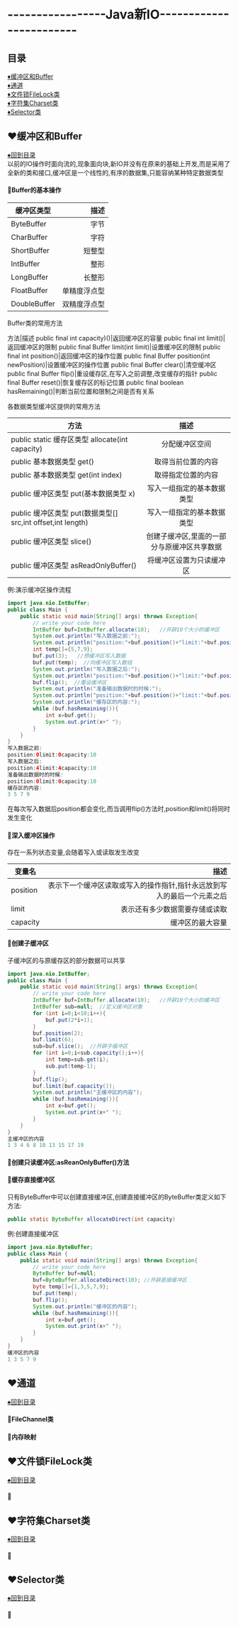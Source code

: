 # -----------------Java新IO------------------------
<p id="title"></p>

## 目录
<a href="#p1">:diamonds:缓冲区和Buffer</a><br>
<a href="#p2">:diamonds:通道</a><br>
<a href="#p3">:diamonds:文件锁FileLock类</a><br>
<a href="#p4">:diamonds:字符集Charset类</a><br>
<a href="#p5">:diamonds:Selector类</a><br>
<p id="p1"></p>

## :hearts:缓冲区和Buffer
<a href="#title">:spades:回到目录</a><br>
以前的IO操作时面向流的,现象面向块,新IO并没有在原来的基础上开发,而是采用了全新的类和接口,缓冲区是一个线性的,有序的数据集,只能容纳某种特定数据类型
#### :egg:Buffer的基本操作

缓冲区类型|描述
---|--:
ByteBuffer|字节
CharBuffer|字符
ShortBuffer|短整型
IntBuffer|整形
LongBuffer|长整形
FloatBuffer|单精度浮点型
DoubleBuffer|双精度浮点型

Buffer类的常用方法

方法|描述
public final int capacity)()|返回缓冲区的容量
public final int limit()|返回缓冲区的限制
public final Buffer limit(int limit)|设置缓冲区的限制
public final int position()|返回缓冲区的操作位置
public final Buffer position(int newPosition)|设置缓冲区的操作位置
public final Buffer clear()|清空缓冲区
public final Buffer flip()|重设缓存区,在写入之前调整,改变缓存的指针
public final Buffer reset()|恢复缓存区的标记位置
public final boolean hasRemaining()|判断当前位置和限制之间是否有关系

各数据类型缓冲区提供的常用方法

方法|描述
---|:--:
public static 缓存区类型 allocate(int capacity)|分配缓冲区空间
public 基本数据类型 get()|取得当前位置的内容
public 基本数据类型 get(int index)|取得指定位置的内容
public 缓冲区类型 put(基本数据类型 x)|写入一组指定的基本数据类型
public 缓冲区类型 put(数据类型[] src,int offset,int length)|写入一组指定的基本数据类型
public 缓冲区类型 slice()|创建子缓冲区,里面的一部分与原缓冲区共享数据
public 缓冲区类型 asReadOnlyBuffer()|将缓冲区设置为只读缓冲区

例:演示缓冲区操作流程
```Java
import java.nio.IntBuffer;
public class Main {
    public static void main(String[] args) throws Exception{
        // write your code here
        IntBuffer buf=IntBuffer.allocate(10);   //开辟10个大小的缓冲区
        System.out.println("写入数据之前:");
        System.out.println("position:"+buf.position()+"limit:"+buf.position()+"capacity:"+buf.capacity());
        int temp[]={5,7,9};
        buf.put(3);   //想缓冲区写入数据
        buf.put(temp);  //向缓冲区写入数组
        System.out.println("写入数据之后:");
        System.out.println("position:"+buf.position()+"limit:"+buf.position()+"capacity:"+buf.capacity());
        buf.flip();  //重设缓冲区
        System.out.println("准备输出数据时的时候:");
        System.out.println("position:"+buf.position()+"limit:"+buf.position()+"capacity:"+buf.capacity());
        System.out.println("缓存区的内容:");
        while (buf.hasRemaining()){
            int x=buf.get();
            System.out.print(x+" ");
        }
    }
}
写入数据之前:
position:0limit:0capacity:10
写入数据之后:
position:4limit:4capacity:10
准备输出数据时的时候:
position:0limit:0capacity:10
缓存区的内容:
3 5 7 9 
```
在每次写入数据后position都会变化,而当调用flip()方法时,position和limit()将同时发生变化

#### :egg:深入缓冲区操作
存在一系列状态变量,会随着写入或读取发生改变

变量名|描述
---|--:
position|表示下一个缓冲区读取或写入的操作指针,指针永远放到写入的最后一个元素之后
limit|表示还有多少数据需要存储或读取
capacity|缓冲区的最大容量
#### :egg:创建子缓冲区
子缓冲区的与原缓存区的部分数据可以共享
```Java
import java.nio.IntBuffer;
public class Main {
    public static void main(String[] args) throws Exception{
        // write your code here
        IntBuffer buf=IntBuffer.allocate(10);   //开辟10个大小的缓冲区
        IntBuffer sub=null;  //定义缓冲区对象
        for (int i=0;i<10;i++){
            buf.put(2*i+1);
        }
        buf.position(2);
        buf.limit(6);
        sub=buf.slice();  //开辟子缓冲区
        for (int i=0;i<sub.capacity();i++){
            int temp=sub.get(i);
            sub.put(temp-1);
        }
        buf.flip();
        buf.limit(buf.capacity());
        System.out.println("主缓冲区的内容");
        while (buf.hasRemaining()){
            int x=buf.get();
            System.out.print(x+" ");
        }
    }
}
主缓冲区的内容
1 3 4 6 8 10 13 15 17 19
```
#### :egg:创建只读缓冲区:asReanOnlyBuffer()方法
#### :egg:缓存直接缓冲区
只有ByteBuffer中可以创建直接缓冲区,创建直接缓冲区的ByteBuffer类定义如下方法:
```Java
public static ByteBuffer allocateDirect(int capacity)
```
例:创建直接缓冲区
```Java
import java.nio.ByteBuffer;
public class Main {
    public static void main(String[] args) throws Exception{
        // write your code here
        ByteBuffer buf=null;
        buf=ByteBuffer.allocateDirect(10); //开辟直接缓冲区
        byte temp[]={1,3,5,7,9};
        buf.put(temp);
        buf.flip();
        System.out.println("缓冲区的内容");
        while (buf.hasRemaining()){
            int x=buf.get();
            System.out.print(x+" ");
        }
    }
}
缓冲区的内容
1 3 5 7 9 
```
<p id="p1"></p>

## :hearts:通道
<a href="#title">:spades:回到目录</a><br>
#### :egg:FileChannel类
#### :egg:内存映射
<p id="p1"></p>

## :hearts:文件锁FileLock类
<a href="#title">:spades:回到目录</a><br>
#### :egg:
<p id="p1"></p>

## :hearts:字符集Charset类
<a href="#title">:spades:回到目录</a><br>
#### :egg:<p id="p1"></p>

## :hearts:Selector类
<a href="#title">:spades:回到目录</a><br>
#### :egg:
